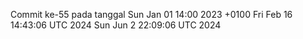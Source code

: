 Commit ke-55 pada tanggal Sun Jan 01 14:00 2023 +0100
Fri Feb 16 14:43:06 UTC 2024
Sun Jun  2 22:09:06 UTC 2024
